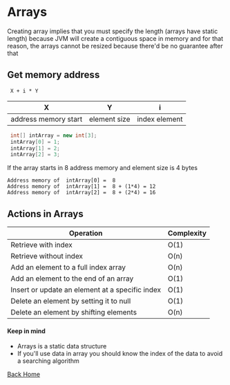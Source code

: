 # Arrays

Creating array implies that you must specify the length (arrays have  static length) because JVM will create a contiguous space in memory and for that reason, the arrays cannot be resized because there'd be no guarantee after that

## Get memory address

```textmate
 X + i * Y
```
| X | Y | i |
|---|---|---| 
| address memory start  | element size  | index element|
``` java
 int[] intArray = new int[3];
 intArray[0] = 1;
 intArray[1] = 2;
 intArray[2] = 3;
```
If the array starts in 8 address memory and element size is 4 bytes
```
Address memory of  intArray[0] =  8
Address memory of  intArray[1] =  8 + (1*4) = 12
Address memory of  intArray[2] =  8 + (2*4) = 16
```


## Actions in Arrays

| Operation | Complexity |
| ------ | ------ |
| Retrieve with index| O(1) |
| Retrieve without index | O(n) |
| Add an element to a full index array | O(n) |
| Add an element to the end of an array | O(1) |
| Insert or update an element at a specific index | O(1)
| Delete an element by setting it to null | O(1) |
| Delete an element by shifting elements | O(n) |

#### Keep in mind

* Arrays is a static data structure
* If you'll use data in array you should know the index of the data to avoid a searching algorithm

[Back Home](../../README.md)
 
